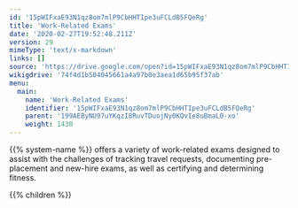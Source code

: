 ```yaml
---
id: '15pWIFxaE93N1qz8om7mlP9CbHHTIpe3uFCLdB5FQeRg'
title: 'Work-Related Exams'
date: '2020-02-27T19:52:48.211Z'
version: 29
mimeType: 'text/x-markdown'
links: []
source: 'https://drive.google.com/open?id=15pWIFxaE93N1qz8om7mlP9CbHHTIpe3uFCLdB5FQeRg'
wikigdrive: '74f4d1b504045661a4a97b0e3aea1d65b95f37ab'
menu:
  main:
    name: 'Work-Related Exams'
    identifier: '15pWIFxaE93N1qz8om7mlP9CbHHTIpe3uFCLdB5FQeRg'
    parent: '199AEByNU97uYKqzI8RuvTDuojNy0KQvIe8uBmaL0-xo'
    weight: 1430
---
```





{{% system-name %}} offers a variety of work-related exams designed to assist with the challenges of tracking travel requests, documenting pre-placement and new-hire exams, as well as certifying and determining fitness.



{{% children %}}




